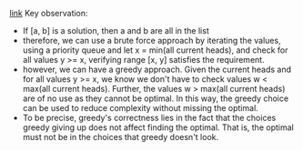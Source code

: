 [link](https://leetcode.com/problems/smallest-range/#/description)
Key observation:
* If [a, b] is a solution, then a and b are all in the list
* therefore, we can use a brute force approach by iterating the values, using a priority queue and let x = min(all current heads),  and check for all values y >= x, verifying range [x, y] satisfies the requirement.
* however, we can have a greedy approach. Given the current heads and for all values y >= x, we know we don't have to check values w < max(all current heads). Further, the values w > max(all current heads) are of no use as they cannot be optimal. In this way, the greedy choice can be used to reduce complexity without missing the optimal.
* To be precise, greedy's correctness lies in the fact that the choices greedy giving up does not affect finding the optimal. That is, the optimal must not be in the choices that greedy doesn't look.
